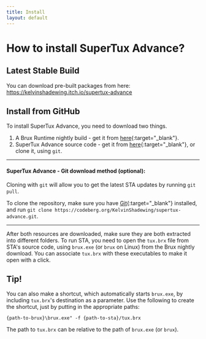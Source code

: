 ```yaml
---
title: Install
layout: default
---
```


# How to install SuperTux Advance?

## Latest Stable Build

You can download pre-built packages from here: https://kelvinshadewing.itch.io/supertux-advance

## Install from GitHub

To install SuperTux Advance, you need to download two things.

1. A Brux Runtime nightly build - get it from [here](http://kelvinshadewing.net/dl/brux-nightly.zip){:target="_blank"}.
2. SuperTux Advance source code - get it from [here](https://codeberg.org/KelvinShadewing/supertux-advance/archive/main.zip){:target="_blank"}, or clone it, using `git`.

---

#### SuperTux Advance - Git download method (optional):

Cloning with `git` will allow you to get the latest STA updates by running `git pull`.

To clone the repository, make sure you have [Git](https://git-scm.com/){:target="_blank"} installed, and run `git clone https://codeberg.org/KelvinShadewing/supertux-advance.git`.

---

After both resources are downloaded, make sure they are both extracted into different folders. To run STA, you need to open the `tux.brx` file from STA's source code, using `brux.exe` (or `brux` on Linux) from the Brux nightly download. You can associate `tux.brx` with these executables to make it open with a click.

## Tip!

You can also make a shortcut, which automatically starts `brux.exe`, by including `tux.brx`'s destination as a parameter. Use the following to create the shortcut, just by putting in the appropriate paths:

`{path-to-brux}\brux.exe" -f {path-to-sta}/tux.brx`

The path to `tux.brx` can be relative to the path of `brux.exe` (or `brux`).
